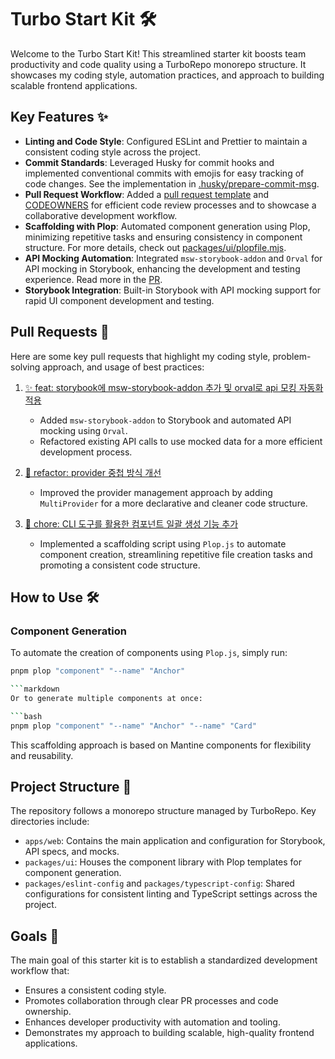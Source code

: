 # Turbo Start Kit 🛠️

Welcome to the Turbo Start Kit! This streamlined starter kit boosts team productivity and code quality using a TurboRepo monorepo structure. It showcases my coding style, automation practices, and approach to building scalable frontend applications.


## Key Features ✨

- **Linting and Code Style**: Configured ESLint and Prettier to maintain a consistent coding style across the project.
- **Commit Standards**: Leveraged Husky for commit hooks and implemented conventional commits with emojis for easy tracking of code changes. See the implementation in [.husky/prepare-commit-msg](./.husky/prepare-commit-msg).
- **Pull Request Workflow**: Added a [pull request template](./.github/pull_request_template.md) and [CODEOWNERS](./.github/CODEOWNERS) for efficient code review processes and to showcase a collaborative development workflow.
- **Scaffolding with Plop**: Automated component generation using Plop, minimizing repetitive tasks and ensuring consistency in component structure. For more details, check out [packages/ui/plopfile.mjs](./packages/ui/plopfile.mjs).
- **API Mocking Automation**: Integrated `msw-storybook-addon` and `Orval` for API mocking in Storybook, enhancing the development and testing experience. Read more in the [PR](https://github.com/hsskey/turbo-start-kit/pull/1).
- **Storybook Integration**: Built-in Storybook with API mocking support for rapid UI component development and testing.

## Pull Requests 📝

Here are some key pull requests that highlight my coding style, problem-solving approach, and usage of best practices:

1. [✨ feat: storybook에 msw-storybook-addon 추가 및 orval로 api 모킹 자동화 적용](https://github.com/hsskey/turbo-start-kit/pull/1)  
   - Added `msw-storybook-addon` to Storybook and automated API mocking using `Orval`.
   - Refactored existing API calls to use mocked data for a more efficient development process.

2. [🧠 refactor: provider 중첩 방식 개선](https://github.com/hsskey/turbo-start-kit/pull/3)  
   - Improved the provider management approach by adding `MultiProvider` for a more declarative and cleaner code structure.

3. [🍓 chore: CLI 도구를 활용한 컴포넌트 일괄 생성 기능 추가](https://github.com/hsskey/turbo-start-kit/pull/4)  
   - Implemented a scaffolding script using `Plop.js` to automate component creation, streamlining repetitive file creation tasks and promoting a consistent code structure.

## How to Use 🛠️

### Component Generation

To automate the creation of components using `Plop.js`, simply run:

```bash
pnpm plop "component" "--name" "Anchor"

```markdown
Or to generate multiple components at once:

```bash
pnpm plop "component" "--name" "Anchor" "--name" "Card"
```

This scaffolding approach is based on Mantine components for flexibility and reusability.

## Project Structure 📂

The repository follows a monorepo structure managed by TurboRepo. Key directories include:

- `apps/web`: Contains the main application and configuration for Storybook, API specs, and mocks.
- `packages/ui`: Houses the component library with Plop templates for component generation.
- `packages/eslint-config` and `packages/typescript-config`: Shared configurations for consistent linting and TypeScript settings across the project.

## Goals 🎯

The main goal of this starter kit is to establish a standardized development workflow that:

- Ensures a consistent coding style.
- Promotes collaboration through clear PR processes and code ownership.
- Enhances developer productivity with automation and tooling.
- Demonstrates my approach to building scalable, high-quality frontend applications.
